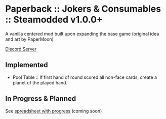 # Paperback :: Jokers & Consumables :: Steamodded v1.0.0+

A vanilla centered mod built upon expanding the base game (original idea and art by PaperMoon)

[Discord Server](https://discord.gg/uhqx4Yr33j) 

## Implemented

- Pool Table :: If first hand of round scored all non-face cards, create a planet of the played hand.

## In Progress & Planned

See [spreadsheet with progress]() (coming soon)
